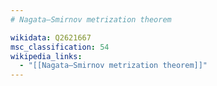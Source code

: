 ```yaml
---
# Nagata–Smirnov metrization theorem

wikidata: Q2621667
msc_classification: 54
wikipedia_links:
  - "[[Nagata–Smirnov metrization theorem]]"
---
```

